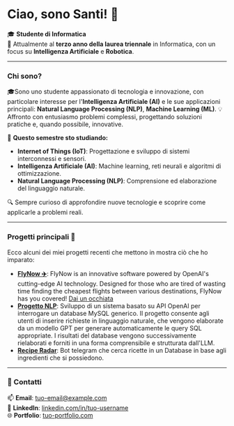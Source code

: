 # Ciao, sono Santi! 👋

🎓 **Studente di Informatica**  
📍 Attualmente al **terzo anno della laurea triennale** in Informatica, con un focus su **Intelligenza Artificiale** e **Robotica**.

---

### Chi sono?  
🎓Sono uno studente appassionato di tecnologia e innovazione, con particolare interesse per l'**Intelligenza Artificiale (AI)** e le sue applicazioni principali: **Natural Language Processing (NLP)**, **Machine Learning (ML)**. 
💡 Affronto con entusiasmo problemi complessi, progettando soluzioni pratiche e, quando possibile, innovative.

🌱 **Questo semestre sto studiando:**  
- **Internet of Things (IoT)**: Progettazione e sviluppo di sistemi interconnessi e sensori.  
- **Intelligenza Artificiale (AI)**: Machine learning, reti neurali e algoritmi di ottimizzazione.  
- **Natural Language Processing (NLP)**: Comprensione ed elaborazione del linguaggio naturale.  

🔍 Sempre curioso di approfondire nuove tecnologie e scoprire come applicarle a problemi reali.

---

### Progetti principali 🚀
Ecco alcuni dei miei progetti recenti che mettono in mostra ciò che ho imparato:
- **[FlyNow ✈️](#)**: FlyNow is an innovative software powered by OpenAI's cutting-edge AI technology.
Designed for those who are tired of wasting time finding the cheapest flights between various destinations, FlyNow has you covered! [Dai un occhiata](https://github.com/Erewhon-proj/Hackatania-FlyNow)
- **[Progetto NLP](#)**: Sviluppo di un sistema basato su API OpenAI per interrogare un database MySQL generico. Il progetto consente agli utenti di inserire richieste in linguaggio naturale, che vengono elaborate da un modello GPT per generare automaticamente le query SQL appropriate. I risultati del database vengono successivamente rielaborati e forniti in una forma comprensibile e strutturata dall'LLM.
- **[Recipe Radar](#)**: Bot telegram che cerca ricette in un Database in base agli ingredienti che si possiedono.

---

### 🔗 Contatti  
📫 **Email**: [tuo-email@example.com](mailto:tuo-email@example.com)  
🔗 **LinkedIn**: [linkedin.com/in/tuo-username](https://linkedin.com/in/tuo-username)  
🌐 **Portfolio**: [tuo-portfolio.com](https://tuo-portfolio.com)

